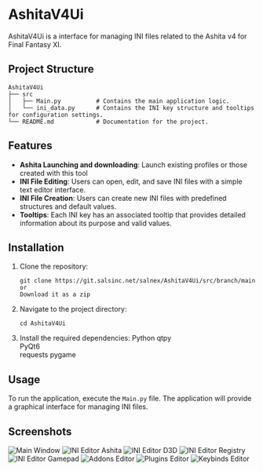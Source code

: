 # AshitaV4Ui

AshitaV4Ui is a interface for managing INI files related to the Ashita v4 for Final Fantasy XI. 

## Project Structure

```
AshitaV4Ui
├── src
│   ├── Main.py          # Contains the main application logic.
│   └── ini_data.py      # Contains the INI key structure and tooltips for configuration settings.
└── README.md            # Documentation for the project.
```

## Features
- **Ashita Launching and downloading**: Launch existing profiles or those created with this tool
- **INI File Editing**: Users can open, edit, and save INI files with a simple text editor interface.
- **INI File Creation**: Users can create new INI files with predefined structures and default values.
- **Tooltips**: Each INI key has an associated tooltip that provides detailed information about its purpose and valid values.

## Installation

1. Clone the repository:
   ```
   git clone https://git.salsinc.net/salnex/AshitaV4Ui/src/branch/main
   or
   Download it as a zip
   ```
2. Navigate to the project directory:
   ```
   cd AshitaV4Ui
   ```
3. Install the required dependencies:
   Python
   qtpy  
   PyQt6  
   requests
   pygame

## Usage

To run the application, execute the `Main.py` file. The application will provide a graphical interface for managing INI files.

## Screenshots
![Main Window](Sceenshots/MainWindowNew.png)
![INI Editor Ashita](Sceenshots/CreateINIWindowAshitaTab.png)
![INI Editor D3D](Sceenshots/CreateINIWindowFFXIRegistryTab.png)
![INI Editor Registry](Sceenshots/CreateINIWindowFFXIRegistryTab.png)
![INI Editor Gamepad](Sceenshots/CreateINIWindowGamepadTab.png)
![Addons Editor](Sceenshots/Addons.png)
![Plugins Editor](Sceenshots/Plugins.png)
![Keybinds Editor](Sceenshots/Keybinds.png)

